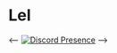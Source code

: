 # Lel

<-- [![Discord Presence](https://lanyard.kyrie25.me/api/850319718920224798)](https://discord.com/users/850319718920224798) -->

<!-- ## References

- [Markdown Cheatsheet](https://github.com/adam-p/markdown-here/wiki/Markdown-Cheatsheet)
- [Markdown Guide](https://www.markdownguide.org/) -->
